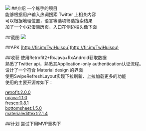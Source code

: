
![](http://7xog6v.com1.z0.glb.clouddn.com/image%2Fblog%2Ftwihuisou%20icon.png)
##介绍
一个练手的项目<br>
能够根据用户输入热词搜索 Twitter 上相关内容<br>
可以根据地理位置，语言等选项筛选搜索结果<br>
加了一个小彩蛋简历页，入口在侧边栏头像下面

##截图
![](http://7xog6v.com1.z0.glb.clouddn.com/image%2Fblog%2Ftwihuisou%20montage.png)

##APK
[http://fir.im/TwiHuisou](http://fir.im/TwiHuisou)

##收获
使用Retrofit2+RxJava+RxAndroid获取数据<br>
熟悉了Twitter api，熟悉其Application-only authentication认证流程。<br>
设计了一个符合 Material design 的界面<br>
使用SwipeRefreshLayout实现下拉刷新、上拉加载更多的功能<br>
使用的主要开源库如下：<br>

[retrofit:2.0.0](https://github.com/square/retrofit) <br>
[rxjava:1.1.0](https://github.com/ReactiveX/RxJava)<br>
[fresco:0.8.1](https://github.com/facebook/fresco)<br>
[bottomsheet:1.5.0](https://github.com/Flipboard/bottomsheet)<br>
[materialedittext:2.1.4](https://github.com/rengwuxian/MaterialEditText)<br>


##计划
尝试下用MVP重构下
